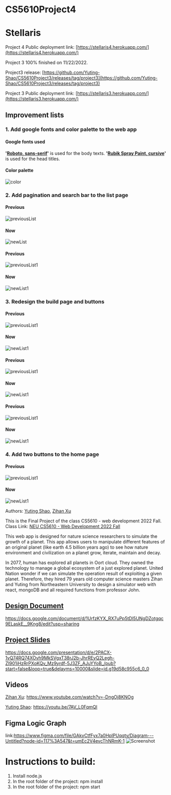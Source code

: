 # CS5610Project4
# Stellaris
Project 4 Public deployment link: [https://stellaris4.herokuapp.com/](https://stellaris4.herokuapp.com/)

Project 3 100% finished on 11/22/2022.

Project3 release: [https://github.com/Yuting-Shao/CS5610Project3/releases/tag/project3](https://github.com/Yuting-Shao/CS5610Project3/releases/tag/project3)

Project 3 Public deployment link: [https://stellaris3.herokuapp.com/](https://stellaris3.herokuapp.com/)

## Improvement lists
### 1. Add google fonts and color palette to the web app
#### Google fonts used
**'[Roboto, sans-serif](https://fonts.google.com/specimen/Roboto)'** is used for the body texts. **'[Rubik Spray Paint, cursive](https://fonts.google.com/specimen/Rubik+Spray+Paint)'** is used for the head titles.

#### Color palette
![color](./screenshots/color.png)
### 2. Add pagination and search bar to the list page
#### Previous
![previousList](./screenshots/3-2.2.png)
#### Now
![newList](./screenshots/4-2.2.png)
#### Previous
![previousList1](./screenshots/3-2.3.png)
#### Now
![newList1](./screenshots/4-2.3.png)
### 3. Redesign the build page and buttons
#### Previous
![previousList1](./screenshots/3-1.1.png)
#### Now
![newList1](./screenshots/4-1.1.png)
#### Previous
![previousList1](./screenshots/3-1.2.png)
#### Now
![newList1](./screenshots/4-1.2.png)
#### Previous
![previousList1](./screenshots/3-1.3.png)
#### Now
![newList1](./screenshots/4-1.3.png)
### 4. Add two buttons to the home page
#### Previous
![previousList1](./screenshots/3-1.png)
#### Now
![newList1](./screenshots/4-1.png)




Authors: [Yuting Shao](https://Yuting-Shao.github.io), [Zihan Xu](https://personal-web.hro1.repl.co/)
​

This is the Final Project of the class CS5610 - web development 2022 Fall.
Class Link: [NEU CS5610 - Web Development 2022 Fall](https://johnguerra.co/classes/webDevelopment_fall_2022/)
​

This web app is designed for nature science researchers to simulate the growth of a planet. This app allows users to manipulate different features of an original planet (like earth 4.5 billion years ago) to see how nature environment and civilization on a planet grow, iterate, maintain and decay.

In 2077, human has explored all planets in Oort cloud. They owned the technology to manage a global ecosystem of a just explored planet. 
  United Nation wonder if we can simulate the operation result of exploiting a given planet.
  Therefore, they hired 79 years old computer science masters Zihan and Yuting from Northeastern University to design a simulator web with react, mongoDB and all required functions from professor John.


## [Design Document](./designDocument.pdf)
https://docs.google.com/document/d/1UrfzKYX_RX7uPp5tDl5UNgDZotgqc9ELaskE__9Kng8/edit?usp=sharing

## [Project Slides](https://docs.google.com/presentation/d/e/2PACX-1vQ74RQ74XOvh9MkSVgxT38rJ2b-JhrREyQ2Legh-ZI901iHzRrPXoKQv_Mz9yrdf-5J3ZF_AJuYYoB_/pub?start=false&loop=true&delayms=10000&slide=id.g19d58c955c6_0_0)
https://docs.google.com/presentation/d/e/2PACX-1vQ74RQ74XOvh9MkSVgxT38rJ2b-JhrREyQ2Legh-ZI901iHzRrPXoKQv_Mz9yrdf-5J3ZF_AJuYYoB_/pub?start=false&loop=true&delayms=10000&slide=id.g19d58c955c6_0_0

## Videos
[Zihan Xu](https://www.youtube.com/watch?v=-DngOj8KNOg): https://www.youtube.com/watch?v=-DngOj8KNOg

[Yuting Shao](https://youtu.be/7AV_L0FqmQI): https://youtu.be/7AV_L0FqmQI

## Figma Logic Graph
link:https://www.figma.com/file/GAkvCtfFyx7a0HpIPUqqtv/Diagram---Untitled?node-id=117%3A547&t=umEc2V4evcThNRmK-1
![Screenshot](https://s2.loli.net/2022/11/16/Pq5hsRdOulBpEDJ.png)

# Instructions to build:
1. Install node.js
2. In the root folder of the project: npm install
3. In the root folder of the project: npm start
